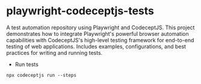 # playwright-codeceptjs-tests
A test automation repository using Playwright and CodeceptJS. This project demonstrates how to integrate Playwright's powerful browser automation capabilities with CodeceptJS's high-level testing framework for end-to-end testing of web applications. Includes examples, configurations, and best practices for writing and running tests.

- Run tests

```
npx codeceptjs run --steps
```
